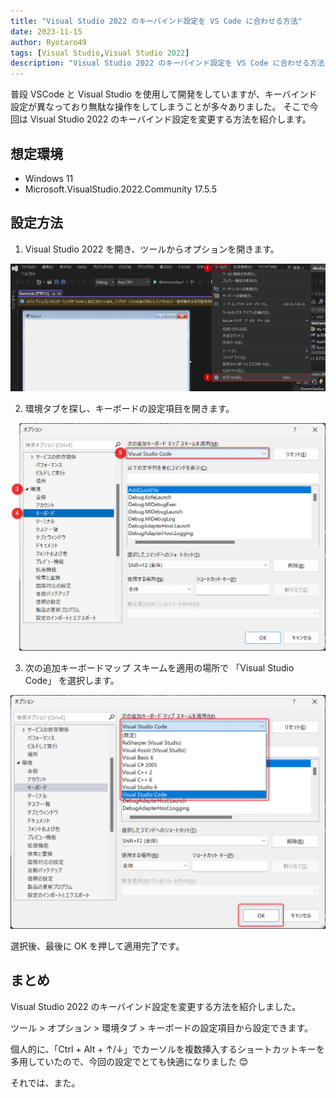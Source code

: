 ```yaml
---
title: "Visual Studio 2022 のキーバインド設定を VS Code に合わせる方法"
date: 2023-11-15
author: Ryotaro49
tags: [Visual Studio,Visual Studio 2022]
description: "Visual Studio 2022 のキーバインド設定を VS Code に合わせる方法を紹介します。"
---
```


普段 VSCode と Visual Studio を使用して開発をしていますが、キーバインド設定が異なっており無駄な操作をしてしまうことが多々ありました。
そこで今回は Visual Studio 2022 のキーバインド設定を変更する方法を紹介します。

## 想定環境

- Windows 11
- Microsoft.VisualStudio.2022.Community 17.5.5

## 設定方法

1. Visual Studio 2022 を開き、ツールからオプションを開きます。

![ツールからオプションを開く](images/001.png "ツールからオプションを開く")

2. 環境タブを探し、キーボードの設定項目を開きます。

![環境タブを探し、キーボードの設定項目を開く](images/002.png "環境タブを探し、キーボードの設定項目を開く")

3. 次の追加キーボードマップ スキームを適用の場所で 「Visual Studio Code」 を選択します。

![任意のキーバインドを適用](images/003.png "任意のキーバインドを適用")

選択後、最後に OK を押して適用完了です。

## まとめ

Visual Studio 2022 のキーバインド設定を変更する方法を紹介しました。

ツール > オプション > 環境タブ > キーボードの設定項目から設定できます。

個人的に、「Ctrl + Alt + ↑/↓」でカーソルを複数挿入するショートカットキーを多用していたので、今回の設定でとても快適になりました 😊

それでは、また。
